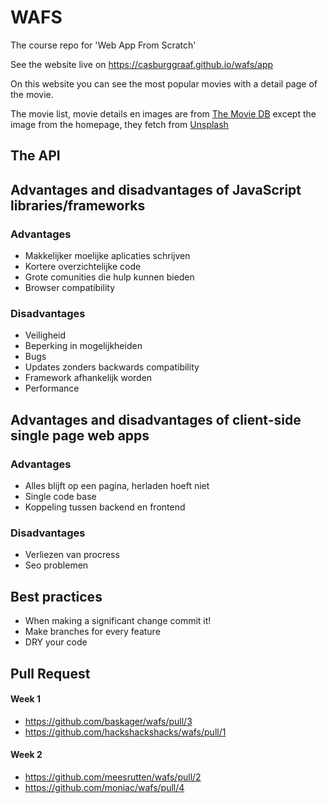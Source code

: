# WAFS
The course repo for 'Web App From Scratch'

See the website live on https://casburggraaf.github.io/wafs/app

On this website you can see the most popular movies with a detail page of the movie.

The movie list, movie details en images are from [The Movie DB](https://www.themoviedb.org) except the image from the homepage, they fetch from [Unsplash](https://unsplash.com)

## The API



## Advantages and disadvantages of JavaScript libraries/frameworks
### Advantages
* Makkelijker moelijke aplicaties schrijven
* Kortere overzichtelijke code
* Grote comunities die hulp kunnen bieden
* Browser compatibility

### Disadvantages
* Veiligheid
* Beperking in mogelijkheiden
* Bugs
* Updates zonders backwards compatibility
* Framework afhankelijk worden
* Performance

## Advantages and disadvantages of client-side single page web apps
### Advantages
* Alles blijft op een pagina, herladen hoeft niet
* Single code base
* Koppeling tussen backend en frontend

### Disadvantages
* Verliezen van procress
* Seo problemen


## Best practices
* When making a significant change commit it!
* Make branches for every feature
* DRY your code

## Pull Request
#### Week 1
* https://github.com/baskager/wafs/pull/3
* https://github.com/hackshackshacks/wafs/pull/1

#### Week 2
* https://github.com/meesrutten/wafs/pull/2
* https://github.com/moniac/wafs/pull/4

